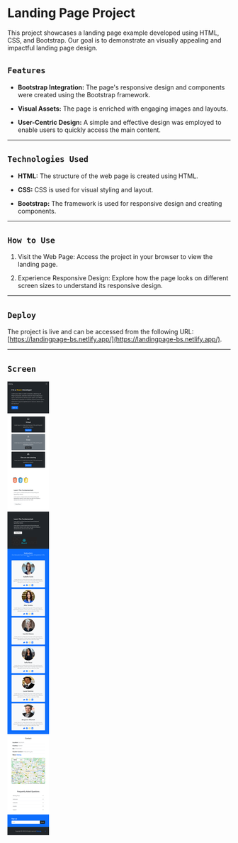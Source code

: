 # Landing Page Project

This project showcases a landing page example developed using HTML, CSS, and Bootstrap. Our goal is to demonstrate an visually appealing and impactful landing page design.

## `Features`

- **Bootstrap Integration:** The page's responsive design and components were created using the Bootstrap framework.

- **Visual Assets:** The page is enriched with engaging images and layouts.

- **User-Centric Design:** A simple and effective design was employed to enable users to quickly access the main content.

---

## `Technologies Used`

- **HTML:** The structure of the web page is created using HTML.

- **CSS:** CSS is used for visual styling and layout.

- **Bootstrap:** The framework is used for responsive design and creating components.

---

## `How to Use`

1. Visit the Web Page: Access the project in your browser to view the landing page.

2. Experience Responsive Design: Explore how the page looks on different screen sizes to understand its responsive design.

---

## `Deploy`

The project is live and can be accessed from the following URL: [https://landingpage-bs.netlify.app/](https://landingpage-bs.netlify.app/).

---

## `Screen`

![screenshot](img/img.png)
